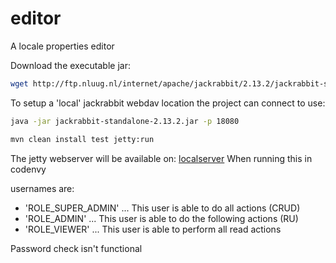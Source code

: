 # editor
A locale properties editor

Download the executable jar:  
```bash.sh
wget http://ftp.nluug.nl/internet/apache/jackrabbit/2.13.2/jackrabbit-standalone-2.13.2.jar
```

To setup a 'local' jackrabbit webdav location the project can connect to use:
```bash.sh
java -jar jackrabbit-standalone-2.13.2.jar -p 18080
```

```bash.sh
mvn clean install test jetty:run
```
The jetty webserver will be available on: [localserver](http://localhost:8080/editor)
When running this in codenvy

usernames are: 
* 'ROLE_SUPER_ADMIN'
... This user is able to do all actions (CRUD)
* 'ROLE_ADMIN'
... This user is able to do the following actions (RU)
* 'ROLE_VIEWER'
... This user is able to perform all read actions

Password check isn't functional
